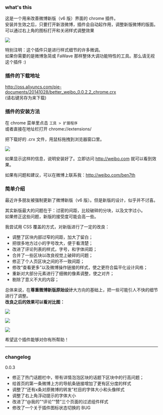### what's this
这是一个用来改善微博新版（v6 版）界面的 chrome 插件。<br/>
安装并生效之后，只要打开新浪微博，插件会自动起作用，调整新版微博的版面。<br/>
可以通过右上角的图标打开和关闭样式调整效果<br/>

![](http://img.teamkn.com/i/xX8aRobU.png)

特别注明：这个插件只是进行样式细节的许多微调。<br/>
如果你需要的是微博急简或 FaWave 那样整体大调功能特性的工具。那么请无视这个插件 :)

### 插件的下载地址
http://oss.aliyuncs.com/pie-documents/20141028/better_weibo_0.0.2.2_chrome.crx <br/>
(请右键另存为来下载)

### 插件的安装方法
在 chrome 菜单里点击 `工具 > 扩展程序` <br/>
或者直接在地址栏打开 chrome://extensions/

把下载好的 .crx 文件，用鼠标拖拽到浏览器窗口里。

![](http://img.teamkn.com/i/bd47cYMn.png)

如果显示这样的信息，说明安装好了。立即访问 http://weibo.com 就可以看到效果。

如果有问题和建议，可以在微博上联系我：http://weibo.com/ben7th


### 简单介绍
最近许多朋友被强制更新了微博新版（v6 版）。但是新版的设计，似乎并不讨喜。<br/>


其实新版最大的问题在于：过密的间距，比较破碎的分块，以及文字过小。<br/>
如果修正这些问题，新版的接受度可能会高一些。

我尝试用 CSS 覆盖的方式，对新版进行了一定的改良：

- 调整了区块内部过窄的间距，加大了留白；
- 把很多地方过小的字号改大，便于看清楚；
- 改进了评论列表的样式，字号，和字体间距；
- 合并了一些区块以改良视觉上破碎的问题；
- 修正了个人页区块之间的不一致间距；
- 修改“查看更多”以及微博操作链接的样式，使之更符合扁平化设计风格；
- 重新对大部分元素进行了细微的像素调整，使之对齐；
- 剔除了意义不大的内容；

总体来说，在**尊重微博新版原始设计**大方向的基础上，把一些可能引人不快的细节进行了调整。<br/>
**改良之后的效果可以看对比图：**

![](http://img.teamkn.com/i/I4wYBbip.jpg)

![](http://img.teamkn.com/i/fCLeFV85.jpg)

![](http://img.teamkn.com/i/imzSsgE0.jpg)

希望这个插件能够对你有所帮助！

----------------------

### changelog

0.0.3
- 修正了热门话题栏中，带有详情泡泡区块的话题下区块中的行高问题；
- 给首页的第一条微博上方的导航条链接增加了更有区分度的样式
- 调整了“还有x条对原微博的转发”栏目的字体大小和头像样式
- 调整了右上角浮动提示的字体大小
- 改进了“@我的”“评论”“赞”三个页面的过滤组件样式
- 修改了一个关于插件图标状态切换的 BUG